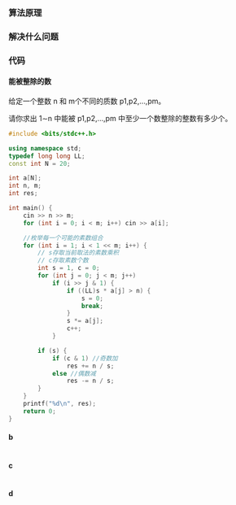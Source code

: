 ### 算法原理


### 解决什么问题


### 代码

#### 能被整除的数
给定一个整数 n 和 m个不同的质数 p1,p2,…,pm。

请你求出 1∼n 中能被 p1,p2,…,pm 中至少一个数整除的整数有多少个。

```C++
#include <bits/stdc++.h>

using namespace std;
typedef long long LL;
const int N = 20;

int a[N];
int n, m;
int res;

int main() {
    cin >> n >> m;
    for (int i = 0; i < m; i++) cin >> a[i];

    //枚举每一个可能的素数组合
    for (int i = 1; i < 1 << m; i++) {
	    // s存取当前取法的素数乘积
	    // c存取素数个数
        int s = 1, c = 0;
        for (int j = 0; j < m; j++)
            if (i >> j & 1) {
                if ((LL)s * a[j] > n) {
                    s = 0;
                    break;
                }
                s *= a[j];
                c++;
            }

        if (s) {
            if (c & 1) //奇数加
                res += n / s;
            else //偶数减
                res -= n / s;
        }
    }
    printf("%d\n", res);
    return 0;
}

```

#### b

```cpp

```

#### c
```c++

```

#### d
```c++

```





